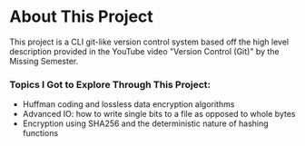 # About This Project
This project is a CLI git-like version control system based off the high level description provided in the YouTube video "Version Control (Git)" by the Missing Semester.
### Topics I Got to Explore Through This Project:
- Huffman coding and lossless data encryption algorithms
- Advanced IO: how to write single bits to a file as opposed to whole bytes
- Encryption using SHA256 and the deterministic nature of hashing functions
